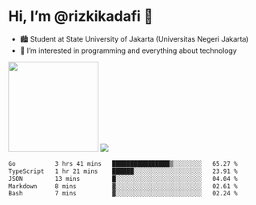 # Hi, I’m @rizkikadafi 👋
- 🏙 Student at State University of Jakarta (Universitas Negeri Jakarta)
- 👀 I’m interested in programming and everything about technology
<img height="180em" src="https://github-readme-stats.vercel.app/api?username=rizkikadafi&show_icons=true&hide_border=true&&count_private=true&include_all_commits=true" />
<img src="https://github-readme-stats.vercel.app/api/top-langs/?username=rizkikadafi&show_icons=true&hide_border=true&&count_private=true&include_all_commits=true" />

<!--START_SECTION:waka-->

```txt
Go           3 hrs 41 mins   ████████████████▒░░░░░░░░   65.27 %
TypeScript   1 hr 21 mins    ██████░░░░░░░░░░░░░░░░░░░   23.91 %
JSON         13 mins         █░░░░░░░░░░░░░░░░░░░░░░░░   04.04 %
Markdown     8 mins          ▓░░░░░░░░░░░░░░░░░░░░░░░░   02.61 %
Bash         7 mins          ▓░░░░░░░░░░░░░░░░░░░░░░░░   02.24 %
```

<!--END_SECTION:waka-->

<!---
rizkikadafi/rizkikadafi is a ✨ special ✨ repository because its `README.md` (this file) appears on your GitHub profile.
You can click the Preview link to take a look at your changes.
--->
